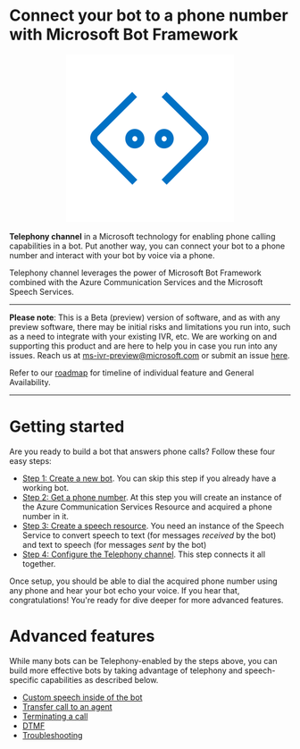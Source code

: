 # Connect your bot to a phone number with Microsoft Bot Framework 

<!-- ![](images/bot-framework-default.png) -->

<p align="center">
  <img src="images/bot-framework-default.png" />
</p>

**Telephony channel** in a Microsoft technology for enabling phone calling capabilities in a bot. Put another way, you can connect your bot to a phone number and interact with your bot by voice via a phone.

Telephony channel leverages the power of Microsoft Bot Framework combined with the Azure Communication Services and the Microsoft Speech Services. 
 
 ---
__Please note__:  This is a Beta (preview) version of software, and as with any preview software, there may be initial risks and limitations you run into, such as a need to integrate with your existing IVR, etc.  We are working on and supporting this product and are here to help you in case you run into any issues.  Reach us at ms-ivr-preview@microsoft.com or submit an issue [here](https://github.com/microsoft/botframework-telephony/issues).

Refer to our [roadmap](roadmap.md) for timeline of individual feature and General Availability.

---

# Getting started

Are you ready to build a bot that answers phone calls? Follow these four easy steps:

* [Step 1: Create a new bot](CreateBot.md). You can skip this step if you already have a working bot.
* [Step 2: Get a phone number](https://docs.microsoft.com/en-us/azure/communication-services/quickstarts/create-communication-resource). At this step you will create an instance of the Azure Communication Services Resource and acquired a phone number in it.
* [Step 3: Create a speech resource](CreateSpeechResource.md). You need an instance of the Speech Service to convert speech to text (for messages _received_ by the bot) and text to speech (for messages _sent_ by the bot)
* [Step 4: Configure the Telephony channel](EnableTelephony.md). This step connects it all together.

Once setup, you should be able to dial the acquired phone number using any phone and hear your bot echo your voice. If you hear that, congratulations! You're ready for dive deeper for more advanced features.

# Advanced features

While many bots can be Telephony-enabled by the steps above, you can build more effective bots by taking advantage of telephony and speech-specific capabilities as described below.

* [Custom speech inside of the bot](ProcessSpeechInBotCode.md)
* [Transfer call to an agent](TransferCallOut.md)
* [Terminating a call](TerminateCall.md)
* [DTMF](DTMF.md)
* [Troubleshooting](TroubleshootingTelephonyBot.md)

<!-- backup

* [Step 2: Provision a new phone number for your bot in Azure Communication Services](https://docs.microsoft.com/en-us/azure/communication-services/quickstarts/telephony-sms/get-phone-number) 


-->
